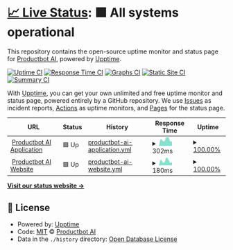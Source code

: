 # [📈 Live Status](https://status.productbot.ai): <!--live status--> **🟩 All systems operational**

This repository contains the open-source uptime monitor and status page for [Productbot AI](https://productbot.ai), powered by [Upptime](https://github.com/upptime/upptime).

[![Uptime CI](https://github.com/getproducthub/upptime/workflows/Uptime%20CI/badge.svg)](https://github.com/getproducthub/upptime/actions?query=workflow%3A%22Uptime+CI%22)
[![Response Time CI](https://github.com/getproducthub/upptime/workflows/Response%20Time%20CI/badge.svg)](https://github.com/getproducthub/upptime/actions?query=workflow%3A%22Response+Time+CI%22)
[![Graphs CI](https://github.com/getproducthub/upptime/workflows/Graphs%20CI/badge.svg)](https://github.com/getproducthub/upptime/actions?query=workflow%3A%22Graphs+CI%22)
[![Static Site CI](https://github.com/getproducthub/upptime/workflows/Static%20Site%20CI/badge.svg)](https://github.com/getproducthub/upptime/actions?query=workflow%3A%22Static+Site+CI%22)
[![Summary CI](https://github.com/getproducthub/upptime/workflows/Summary%20CI/badge.svg)](https://github.com/getproducthub/upptime/actions?query=workflow%3A%22Summary+CI%22)

With [Upptime](https://upptime.js.org), you can get your own unlimited and free uptime monitor and status page, powered entirely by a GitHub repository. We use [Issues](https://github.com/getproducthub/upptime/issues) as incident reports, [Actions](https://github.com/getproducthub/upptime/actions) as uptime monitors, and [Pages](https://status.productbot.ai) for the status page.

<!--start: status pages-->
<!-- This summary is generated by Upptime (https://github.com/upptime/upptime) -->
<!-- Do not edit this manually, your changes will be overwritten -->
<!-- prettier-ignore -->
| URL | Status | History | Response Time | Uptime |
| --- | ------ | ------- | ------------- | ------ |
| <img alt="" src="https://icons.duckduckgo.com/ip3/app.productbot.ai.ico" height="13"> [Productbot AI Application](https://app.productbot.ai) | 🟩 Up | [productbot-ai-application.yml](https://github.com/getproducthub/upptime/commits/HEAD/history/productbot-ai-application.yml) | <details><summary><img alt="Response time graph" src="./graphs/productbot-ai-application/response-time-week.png" height="20"> 302ms</summary><br><a href="https://status.productbot.ai/history/productbot-ai-application"><img alt="Response time 316" src="https://img.shields.io/endpoint?url=https%3A%2F%2Fraw.githubusercontent.com%2Fgetproducthub%2Fupptime%2FHEAD%2Fapi%2Fproductbot-ai-application%2Fresponse-time.json"></a><br><a href="https://status.productbot.ai/history/productbot-ai-application"><img alt="24-hour response time 267" src="https://img.shields.io/endpoint?url=https%3A%2F%2Fraw.githubusercontent.com%2Fgetproducthub%2Fupptime%2FHEAD%2Fapi%2Fproductbot-ai-application%2Fresponse-time-day.json"></a><br><a href="https://status.productbot.ai/history/productbot-ai-application"><img alt="7-day response time 302" src="https://img.shields.io/endpoint?url=https%3A%2F%2Fraw.githubusercontent.com%2Fgetproducthub%2Fupptime%2FHEAD%2Fapi%2Fproductbot-ai-application%2Fresponse-time-week.json"></a><br><a href="https://status.productbot.ai/history/productbot-ai-application"><img alt="30-day response time 318" src="https://img.shields.io/endpoint?url=https%3A%2F%2Fraw.githubusercontent.com%2Fgetproducthub%2Fupptime%2FHEAD%2Fapi%2Fproductbot-ai-application%2Fresponse-time-month.json"></a><br><a href="https://status.productbot.ai/history/productbot-ai-application"><img alt="1-year response time 316" src="https://img.shields.io/endpoint?url=https%3A%2F%2Fraw.githubusercontent.com%2Fgetproducthub%2Fupptime%2FHEAD%2Fapi%2Fproductbot-ai-application%2Fresponse-time-year.json"></a></details> | <details><summary><a href="https://status.productbot.ai/history/productbot-ai-application">100.00%</a></summary><a href="https://status.productbot.ai/history/productbot-ai-application"><img alt="All-time uptime 100.00%" src="https://img.shields.io/endpoint?url=https%3A%2F%2Fraw.githubusercontent.com%2Fgetproducthub%2Fupptime%2FHEAD%2Fapi%2Fproductbot-ai-application%2Fuptime.json"></a><br><a href="https://status.productbot.ai/history/productbot-ai-application"><img alt="24-hour uptime 100.00%" src="https://img.shields.io/endpoint?url=https%3A%2F%2Fraw.githubusercontent.com%2Fgetproducthub%2Fupptime%2FHEAD%2Fapi%2Fproductbot-ai-application%2Fuptime-day.json"></a><br><a href="https://status.productbot.ai/history/productbot-ai-application"><img alt="7-day uptime 100.00%" src="https://img.shields.io/endpoint?url=https%3A%2F%2Fraw.githubusercontent.com%2Fgetproducthub%2Fupptime%2FHEAD%2Fapi%2Fproductbot-ai-application%2Fuptime-week.json"></a><br><a href="https://status.productbot.ai/history/productbot-ai-application"><img alt="30-day uptime 100.00%" src="https://img.shields.io/endpoint?url=https%3A%2F%2Fraw.githubusercontent.com%2Fgetproducthub%2Fupptime%2FHEAD%2Fapi%2Fproductbot-ai-application%2Fuptime-month.json"></a><br><a href="https://status.productbot.ai/history/productbot-ai-application"><img alt="1-year uptime 100.00%" src="https://img.shields.io/endpoint?url=https%3A%2F%2Fraw.githubusercontent.com%2Fgetproducthub%2Fupptime%2FHEAD%2Fapi%2Fproductbot-ai-application%2Fuptime-year.json"></a></details>
| <img alt="" src="https://icons.duckduckgo.com/ip3/productbot.ai.ico" height="13"> [Productbot AI Website](https://productbot.ai) | 🟩 Up | [productbot-ai-website.yml](https://github.com/getproducthub/upptime/commits/HEAD/history/productbot-ai-website.yml) | <details><summary><img alt="Response time graph" src="./graphs/productbot-ai-website/response-time-week.png" height="20"> 180ms</summary><br><a href="https://status.productbot.ai/history/productbot-ai-website"><img alt="Response time 201" src="https://img.shields.io/endpoint?url=https%3A%2F%2Fraw.githubusercontent.com%2Fgetproducthub%2Fupptime%2FHEAD%2Fapi%2Fproductbot-ai-website%2Fresponse-time.json"></a><br><a href="https://status.productbot.ai/history/productbot-ai-website"><img alt="24-hour response time 245" src="https://img.shields.io/endpoint?url=https%3A%2F%2Fraw.githubusercontent.com%2Fgetproducthub%2Fupptime%2FHEAD%2Fapi%2Fproductbot-ai-website%2Fresponse-time-day.json"></a><br><a href="https://status.productbot.ai/history/productbot-ai-website"><img alt="7-day response time 180" src="https://img.shields.io/endpoint?url=https%3A%2F%2Fraw.githubusercontent.com%2Fgetproducthub%2Fupptime%2FHEAD%2Fapi%2Fproductbot-ai-website%2Fresponse-time-week.json"></a><br><a href="https://status.productbot.ai/history/productbot-ai-website"><img alt="30-day response time 199" src="https://img.shields.io/endpoint?url=https%3A%2F%2Fraw.githubusercontent.com%2Fgetproducthub%2Fupptime%2FHEAD%2Fapi%2Fproductbot-ai-website%2Fresponse-time-month.json"></a><br><a href="https://status.productbot.ai/history/productbot-ai-website"><img alt="1-year response time 201" src="https://img.shields.io/endpoint?url=https%3A%2F%2Fraw.githubusercontent.com%2Fgetproducthub%2Fupptime%2FHEAD%2Fapi%2Fproductbot-ai-website%2Fresponse-time-year.json"></a></details> | <details><summary><a href="https://status.productbot.ai/history/productbot-ai-website">100.00%</a></summary><a href="https://status.productbot.ai/history/productbot-ai-website"><img alt="All-time uptime 100.00%" src="https://img.shields.io/endpoint?url=https%3A%2F%2Fraw.githubusercontent.com%2Fgetproducthub%2Fupptime%2FHEAD%2Fapi%2Fproductbot-ai-website%2Fuptime.json"></a><br><a href="https://status.productbot.ai/history/productbot-ai-website"><img alt="24-hour uptime 100.00%" src="https://img.shields.io/endpoint?url=https%3A%2F%2Fraw.githubusercontent.com%2Fgetproducthub%2Fupptime%2FHEAD%2Fapi%2Fproductbot-ai-website%2Fuptime-day.json"></a><br><a href="https://status.productbot.ai/history/productbot-ai-website"><img alt="7-day uptime 100.00%" src="https://img.shields.io/endpoint?url=https%3A%2F%2Fraw.githubusercontent.com%2Fgetproducthub%2Fupptime%2FHEAD%2Fapi%2Fproductbot-ai-website%2Fuptime-week.json"></a><br><a href="https://status.productbot.ai/history/productbot-ai-website"><img alt="30-day uptime 100.00%" src="https://img.shields.io/endpoint?url=https%3A%2F%2Fraw.githubusercontent.com%2Fgetproducthub%2Fupptime%2FHEAD%2Fapi%2Fproductbot-ai-website%2Fuptime-month.json"></a><br><a href="https://status.productbot.ai/history/productbot-ai-website"><img alt="1-year uptime 100.00%" src="https://img.shields.io/endpoint?url=https%3A%2F%2Fraw.githubusercontent.com%2Fgetproducthub%2Fupptime%2FHEAD%2Fapi%2Fproductbot-ai-website%2Fuptime-year.json"></a></details>

<!--end: status pages-->

[**Visit our status website →**](https://status.productbot.ai)

## 📄 License

- Powered by: [Upptime](https://github.com/upptime/upptime)
- Code: [MIT](./LICENSE) © [Productbot AI](https://productbot.ai)
- Data in the `./history` directory: [Open Database License](https://opendatacommons.org/licenses/odbl/1-0/)
